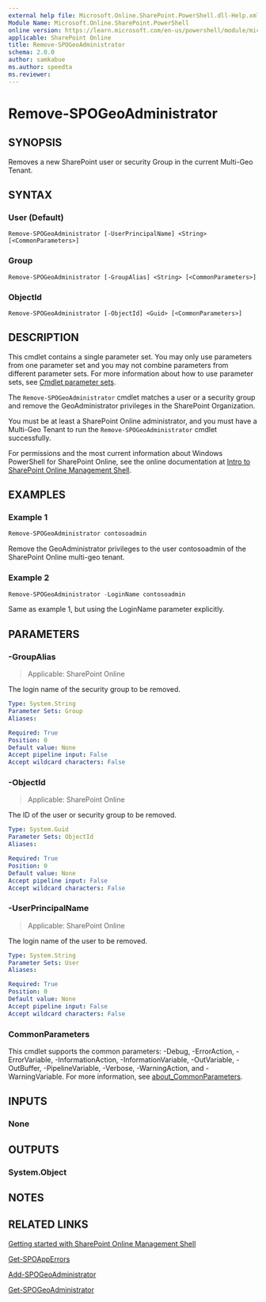 ```yaml
---
external help file: Microsoft.Online.SharePoint.PowerShell.dll-Help.xml
Module Name: Microsoft.Online.SharePoint.PowerShell
online version: https://learn.microsoft.com/en-us/powershell/module/microsoft.online.sharepoint.powershell/remove-spogeoadministrator
applicable: SharePoint Online
title: Remove-SPOGeoAdministrator
schema: 2.0.0
author: samkabue
ms.author: speedta
ms.reviewer:
---
```


# Remove-SPOGeoAdministrator

## SYNOPSIS

Removes a new SharePoint user or security Group in the current Multi-Geo Tenant.

## SYNTAX

### User (Default)

```
Remove-SPOGeoAdministrator [-UserPrincipalName] <String> [<CommonParameters>]
```

### Group

```
Remove-SPOGeoAdministrator [-GroupAlias] <String> [<CommonParameters>]
```

### ObjectId

```
Remove-SPOGeoAdministrator [-ObjectId] <Guid> [<CommonParameters>]
```

## DESCRIPTION

This cmdlet contains a single parameter set.
You may only use parameters from one parameter set and you may not combine parameters from different parameter sets.
For more information about how to use parameter sets, see [Cmdlet parameter sets](/powershell/scripting/developer/cmdlet/cmdlet-parameter-sets).

The `Remove-SPOGeoAdministrator` cmdlet matches a user or a security group and remove the GeoAdministrator privileges in the SharePoint Organization.

You must be at least a SharePoint Online administrator, and you must have a Multi-Geo Tenant to run the `Remove-SPOGeoAdministrator` cmdlet successfully.

For permissions and the most current information about Windows PowerShell for SharePoint Online, see the online documentation at [Intro to SharePoint Online Management Shell](/powershell/sharepoint/sharepoint-online/introduction-sharepoint-online-management-shell).

## EXAMPLES

### Example 1

```powershell
Remove-SPOGeoAdministrator contosoadmin
```

Remove the GeoAdministrator privileges to the user contosoadmin of the SharePoint Online multi-geo tenant.

### Example 2

```powershell
Remove-SPOGeoAdministrator -LoginName contosoadmin
```

Same as example 1, but using the LoginName parameter explicitly.

## PARAMETERS

### -GroupAlias

> Applicable: SharePoint Online

The login name of the security group to be removed.

```yaml
Type: System.String
Parameter Sets: Group
Aliases:

Required: True
Position: 0
Default value: None
Accept pipeline input: False
Accept wildcard characters: False
```

### -ObjectId

> Applicable: SharePoint Online

The ID of the user or security group to be removed.

```yaml
Type: System.Guid
Parameter Sets: ObjectId
Aliases:

Required: True
Position: 0
Default value: None
Accept pipeline input: False
Accept wildcard characters: False
```

### -UserPrincipalName

> Applicable: SharePoint Online

The login name of the user to be removed.

```yaml
Type: System.String
Parameter Sets: User
Aliases:

Required: True
Position: 0
Default value: None
Accept pipeline input: False
Accept wildcard characters: False
```

### CommonParameters

This cmdlet supports the common parameters: -Debug, -ErrorAction, -ErrorVariable, -InformationAction, -InformationVariable, -OutVariable, -OutBuffer, -PipelineVariable, -Verbose, -WarningAction, and -WarningVariable. For more information, see [about_CommonParameters](https://go.microsoft.com/fwlink/?LinkID=113216).

## INPUTS

### None

## OUTPUTS

### System.Object

## NOTES

## RELATED LINKS

[Getting started with SharePoint Online Management Shell](/powershell/sharepoint/sharepoint-online/connect-sharepoint-online)

[Get-SPOAppErrors](Get-SPOAppErrors.md)

[Add-SPOGeoAdministrator](Add-SPOGeoAdministrator.md)

[Get-SPOGeoAdministrator](Get-SPOGeoAdministrator.md)
